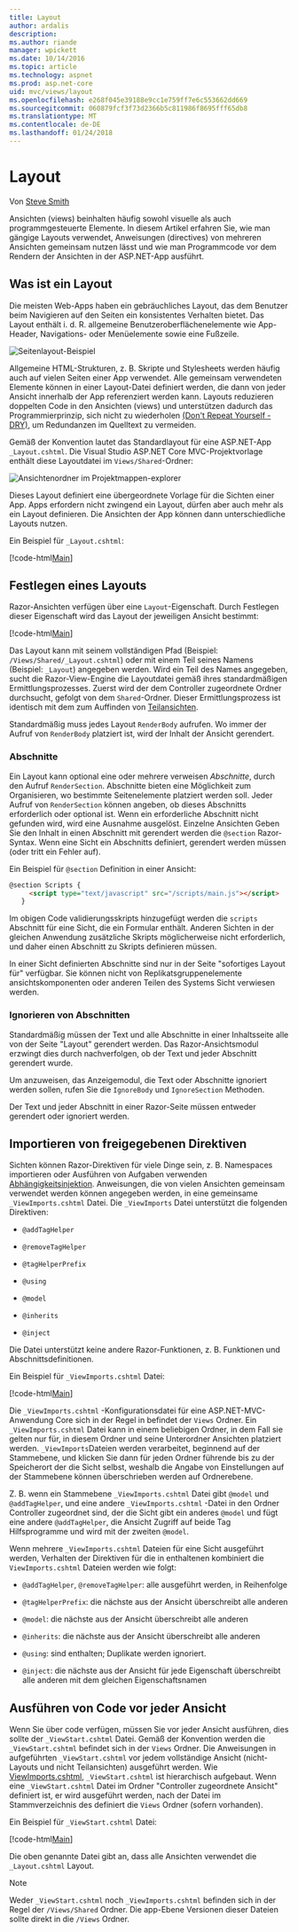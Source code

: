 ```yaml
---
title: Layout
author: ardalis
description: 
ms.author: riande
manager: wpickett
ms.date: 10/14/2016
ms.topic: article
ms.technology: aspnet
ms.prod: asp.net-core
uid: mvc/views/layout
ms.openlocfilehash: e268f045e39188e9cc1e759ff7e6c553662dd669
ms.sourcegitcommit: 060879fcf3f73d2366b5c811986f8695fff65db8
ms.translationtype: MT
ms.contentlocale: de-DE
ms.lasthandoff: 01/24/2018
---
```

# <a name="layout"></a>Layout

Von [Steve Smith](https://ardalis.com/)

Ansichten (views) beinhalten häufig sowohl visuelle als auch programmgesteuerte Elemente. In diesem Artikel erfahren Sie, wie man gängige Layouts verwendet, Anweisungen (directives) von mehreren Ansichten gemeinsam nutzen lässt und wie man Programmcode vor dem Rendern der Ansichten in der ASP.NET-App ausführt.

## <a name="what-is-a-layout"></a>Was ist ein Layout

Die meisten Web-Apps haben ein gebräuchliches Layout, das dem Benutzer beim Navigieren auf den Seiten ein konsistentes Verhalten bietet. Das Layout enthält i. d. R. allgemeine Benutzeroberflächenelemente wie App-Header, Navigations- oder Menüelemente sowie eine Fußzeile.

![Seitenlayout-Beispiel](layout/_static/page-layout.png)

Allgemeine HTML-Strukturen, z. B. Skripte und Stylesheets werden häufig auch auf vielen Seiten einer App verwendet. Alle gemeinsam verwendeten Elemente können in einer Layout-Datei definiert werden, die dann von jeder Ansicht innerhalb der App referenziert werden kann. Layouts reduzieren doppelten Code in den Ansichten (views) und unterstützen dadurch das Programmierprinzip, sich nicht zu wiederholen [(Don't Repeat Yourself - DRY)](http://deviq.com/don-t-repeat-yourself/), um Redundanzen im Quelltext zu vermeiden.

Gemäß der Konvention lautet das Standardlayout für eine ASP.NET-App `_Layout.cshtml`. Die Visual Studio ASP.NET Core MVC-Projektvorlage enthält diese Layoutdatei im `Views/Shared`-Ordner:

![Ansichtenordner im Projektmappen-explorer](layout/_static/web-project-views.png)

Dieses Layout definiert eine übergeordnete Vorlage für die Sichten einer App. Apps erfordern nicht zwingend ein Layout, dürfen aber auch mehr als ein Layout definieren. Die Ansichten der App können dann unterschiedliche Layouts nutzen.

Ein Beispiel für `_Layout.cshtml`:

[!code-html[Main](../../common/samples/WebApplication1/Views/Shared/_Layout.cshtml?highlight=42,66)]

## <a name="specifying-a-layout"></a>Festlegen eines Layouts

Razor-Ansichten verfügen über eine `Layout`-Eigenschaft. Durch Festlegen dieser Eigenschaft wird das Layout der jeweiligen Ansicht bestimmt:

[!code-html[Main](../../common/samples/WebApplication1/Views/_ViewStart.cshtml?highlight=2)]

Das Layout kann mit seinem vollständigen Pfad (Beispiel: `/Views/Shared/_Layout.cshtml`) oder mit einem Teil seines Namens (Beispiel: `_Layout`) angegeben werden. Wird ein Teil des Names angegeben, sucht die Razor-View-Engine die Layoutdatei gemäß ihres standardmäßigen Ermittlungsprozesses. Zuerst wird der dem Controller zugeordnete Ordner durchsucht, gefolgt von dem `Shared`-Ordner. Dieser Ermittlungsprozess ist identisch mit dem zum Auffinden von [Teilansichten](partial.md).

Standardmäßig muss jedes Layout `RenderBody` aufrufen. Wo immer der Aufruf von `RenderBody` platziert ist, wird der Inhalt der Ansicht gerendert.

<a name="layout-sections-label"></a>

### <a name="sections"></a>Abschnitte

Ein Layout kann optional eine oder mehrere verweisen *Abschnitte*, durch den Aufruf `RenderSection`. Abschnitte bieten eine Möglichkeit zum Organisieren, wo bestimmte Seitenelemente platziert werden soll. Jeder Aufruf von `RenderSection` können angeben, ob dieses Abschnitts erforderlich oder optional ist. Wenn ein erforderliche Abschnitt nicht gefunden wird, wird eine Ausnahme ausgelöst. Einzelne Ansichten Geben Sie den Inhalt in einen Abschnitt mit gerendert werden die `@section` Razor-Syntax. Wenn eine Sicht ein Abschnitts definiert, gerendert werden müssen (oder tritt ein Fehler auf).

Ein Beispiel für `@section` Definition in einer Ansicht:

```html
@section Scripts {
     <script type="text/javascript" src="/scripts/main.js"></script>
   }
   ```

Im obigen Code validierungsskripts hinzugefügt werden die `scripts` Abschnitt für eine Sicht, die ein Formular enthält. Anderen Sichten in der gleichen Anwendung zusätzliche Skripts möglicherweise nicht erforderlich, und daher einen Abschnitt zu Skripts definieren müssen.

In einer Sicht definierten Abschnitte sind nur in der Seite "sofortiges Layout für" verfügbar. Sie können nicht von Replikatsgruppenelemente ansichtskomponenten oder anderen Teilen des Systems Sicht verwiesen werden.

### <a name="ignoring-sections"></a>Ignorieren von Abschnitten

Standardmäßig müssen der Text und alle Abschnitte in einer Inhaltsseite alle von der Seite "Layout" gerendert werden. Das Razor-Ansichtsmodul erzwingt dies durch nachverfolgen, ob der Text und jeder Abschnitt gerendert wurde.

Um anzuweisen, das Anzeigemodul, die Text oder Abschnitte ignoriert werden sollen, rufen Sie die `IgnoreBody` und `IgnoreSection` Methoden.

Der Text und jeder Abschnitt in einer Razor-Seite müssen entweder gerendert oder ignoriert werden.

<a name="viewimports"></a>

## <a name="importing-shared-directives"></a>Importieren von freigegebenen Direktiven

Sichten können Razor-Direktiven für viele Dinge sein, z. B. Namespaces importieren oder Ausführen von Aufgaben verwenden [Abhängigkeitsinjektion](dependency-injection.md). Anweisungen, die von vielen Ansichten gemeinsam verwendet werden können angegeben werden, in eine gemeinsame `_ViewImports.cshtml` Datei. Die `_ViewImports` Datei unterstützt die folgenden Direktiven:

* `@addTagHelper`

* `@removeTagHelper`

* `@tagHelperPrefix`

* `@using`

* `@model`

* `@inherits`

* `@inject`

Die Datei unterstützt keine andere Razor-Funktionen, z. B. Funktionen und Abschnittsdefinitionen.

Ein Beispiel für `_ViewImports.cshtml` Datei:

[!code-html[Main](../../common/samples/WebApplication1/Views/_ViewImports.cshtml)]

Die `_ViewImports.cshtml` -Konfigurationsdatei für eine ASP.NET-MVC-Anwendung Core sich in der Regel in befindet der `Views` Ordner. Ein `_ViewImports.cshtml` Datei kann in einem beliebigen Ordner, in dem Fall sie gelten nur für, in diesem Ordner und seine Unterordner Ansichten platziert werden. `_ViewImports`Dateien werden verarbeitet, beginnend auf der Stammebene, und klicken Sie dann für jeden Ordner führende bis zu der Speicherort der die Sicht selbst, weshalb die Angabe von Einstellungen auf der Stammebene können überschrieben werden auf Ordnerebene.

Z. B. wenn ein Stammebene `_ViewImports.cshtml` Datei gibt `@model` und `@addTagHelper`, und eine andere `_ViewImports.cshtml` -Datei in den Ordner Controller zugeordnet sind, der die Sicht gibt ein anderes `@model` und fügt eine andere `@addTagHelper`, die Ansicht Zugriff auf beide Tag Hilfsprogramme und wird mit der zweiten `@model`.

Wenn mehrere `_ViewImports.cshtml` Dateien für eine Sicht ausgeführt werden, Verhalten der Direktiven für die in enthaltenen kombiniert die `ViewImports.cshtml` Dateien werden wie folgt:

* `@addTagHelper`, `@removeTagHelper`: alle ausgeführt werden, in Reihenfolge

* `@tagHelperPrefix`: die nächste aus der Ansicht überschreibt alle anderen

* `@model`: die nächste aus der Ansicht überschreibt alle anderen

* `@inherits`: die nächste aus der Ansicht überschreibt alle anderen

* `@using`: sind enthalten; Duplikate werden ignoriert.

* `@inject`: die nächste aus der Ansicht für jede Eigenschaft überschreibt alle anderen mit dem gleichen Eigenschaftsnamen

<a name="viewstart"></a>

## <a name="running-code-before-each-view"></a>Ausführen von Code vor jeder Ansicht

Wenn Sie über code verfügen, müssen Sie vor jeder Ansicht ausführen, dies sollte der `_ViewStart.cshtml` Datei. Gemäß der Konvention werden die `_ViewStart.cshtml` befindet sich in der `Views` Ordner. Die Anweisungen in aufgeführten `_ViewStart.cshtml` vor jedem vollständige Ansicht (nicht-Layouts und nicht Teilansichten) ausgeführt werden. Wie [ViewImports.cshtml](xref:mvc/views/layout#viewimports), `_ViewStart.cshtml` ist hierarchisch aufgebaut. Wenn eine `_ViewStart.cshtml` Datei im Ordner "Controller zugeordnete Ansicht" definiert ist, er wird ausgeführt werden, nach der Datei im Stammverzeichnis des definiert die `Views` Ordner (sofern vorhanden).

Ein Beispiel für `_ViewStart.cshtml` Datei:

[!code-html[Main](../../common/samples/WebApplication1/Views/_ViewStart.cshtml)]

Die oben genannte Datei gibt an, dass alle Ansichten verwendet die `_Layout.cshtml` Layout.

> [!NOTE]
> Weder `_ViewStart.cshtml` noch `_ViewImports.cshtml` befinden sich in der Regel der `/Views/Shared` Ordner. Die app-Ebene Versionen dieser Dateien sollte direkt in die `/Views` Ordner.
